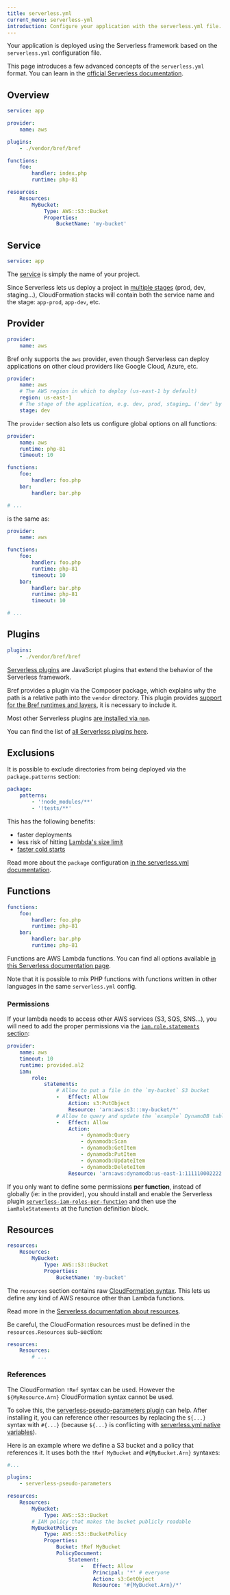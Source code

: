 ```yaml
---
title: serverless.yml
current_menu: serverless-yml
introduction: Configure your application with the serverless.yml file.
---
```


Your application is deployed using the Serverless framework based on the `serverless.yml` configuration file.

This page introduces a few advanced concepts of the `serverless.yml` format. You can learn in the [official Serverless documentation](https://serverless.com/framework/docs/providers/aws/).

## Overview

```yaml
service: app

provider:
    name: aws

plugins:
    - ./vendor/bref/bref

functions:
    foo:
        handler: index.php
        runtime: php-81

resources:
    Resources:
        MyBucket:
            Type: AWS::S3::Bucket
            Properties:
                BucketName: 'my-bucket'
```

## Service

```yaml
service: app
```

The [service](https://serverless.com/framework/docs/providers/aws/guide/services/) is simply the name of your project.

Since Serverless lets us deploy a project in [multiple stages](../deploy.mdx#stages) (prod, dev, staging…), CloudFormation stacks will contain both the service name and the stage: `app-prod`, `app-dev`, etc.

## Provider

```yaml
provider:
    name: aws
```

Bref only supports the `aws` provider, even though Serverless can deploy applications on other cloud providers like Google Cloud, Azure, etc.

```yaml
provider:
    name: aws
    # The AWS region in which to deploy (us-east-1 by default)
    region: us-east-1
    # The stage of the application, e.g. dev, prod, staging… ('dev' by default)
    stage: dev
```

The `provider` section also lets us configure global options on all functions:

```yaml
provider:
    name: aws
    runtime: php-81
    timeout: 10

functions:
    foo:
        handler: foo.php
    bar:
        handler: bar.php

# ...
```

is the same as:

```yaml
provider:
    name: aws

functions:
    foo:
        handler: foo.php
        runtime: php-81
        timeout: 10
    bar:
        handler: bar.php
        runtime: php-81
        timeout: 10

# ...
```

## Plugins

```yaml
plugins:
    - ./vendor/bref/bref
```

[Serverless plugins](https://serverless.com/framework/docs/providers/aws/guide/plugins/) are JavaScript plugins that extend the behavior of the Serverless framework.

Bref provides a plugin via the Composer package, which explains why the path is a relative path into the `vendor` directory. This plugin provides [support for the Bref runtimes and layers](../runtimes/#usage), it is necessary to include it.

Most other Serverless plugins [are installed via `npm`](https://serverless.com/framework/docs/providers/aws/guide/plugins/).

You can find the list of [all Serverless plugins here](https://serverless.com/plugins/).

## Exclusions

It is possible to exclude directories from being deployed via the `package.patterns` section:

```yaml
package:
    patterns:
        - '!node_modules/**'
        - '!tests/**'
```

This has the following benefits:

- faster deployments
- less risk of hitting [Lambda's size limit](https://docs.aws.amazon.com/lambda/latest/dg/limits.html)
- [faster cold starts](performances.md)

Read more about the `package` configuration [in the serverless.yml documentation](https://www.serverless.com/framework/docs/providers/aws/guide/packaging#patterns).

## Functions

```yaml
functions:
    foo:
        handler: foo.php
        runtime: php-81
    bar:
        handler: bar.php
        runtime: php-81
```

Functions are AWS Lambda functions. You can find all options available [in this Serverless documentation page](https://serverless.com/framework/docs/providers/aws/guide/functions/).

Note that it is possible to mix PHP functions with functions written in other languages in the same `serverless.yml` config.

### Permissions

If your lambda needs to access other AWS services (S3, SQS, SNS…), you will need to add the proper permissions via the [`iam.role.statements` section](https://serverless.com/framework/docs/providers/aws/guide/functions#permissions):

```yaml
provider:
    name: aws
    timeout: 10
    runtime: provided.al2
    iam:
        role:
            statements:
                # Allow to put a file in the `my-bucket` S3 bucket
                -   Effect: Allow
                    Action: s3:PutObject
                    Resource: 'arn:aws:s3:::my-bucket/*'
                # Allow to query and update the `example` DynamoDB table
                -   Effect: Allow
                    Action:
                        - dynamodb:Query
                        - dynamodb:Scan
                        - dynamodb:GetItem
                        - dynamodb:PutItem
                        - dynamodb:UpdateItem
                        - dynamodb:DeleteItem
                    Resource: 'arn:aws:dynamodb:us-east-1:111110002222:table/example'
```

If you only want to define some permissions **per function**, instead of globally (ie: in the provider), you should install and enable the Serverless plugin [`serverless-iam-roles-per-function`](https://github.com/functionalone/serverless-iam-roles-per-function) and then use the `iamRoleStatements` at the function definition block.

## Resources

```yaml
resources:
    Resources:
        MyBucket:
            Type: AWS::S3::Bucket
            Properties:
                BucketName: 'my-bucket'
```

The `resources` section contains raw [CloudFormation syntax](https://docs.aws.amazon.com/AWSCloudFormation/latest/UserGuide/template-reference.html). This lets us define any kind of AWS resource other than Lambda functions.

Read more in the [Serverless documentation about resources](https://serverless.com/framework/docs/providers/aws/guide/resources/).

Be careful, the CloudFormation resources must be defined in the `resources.Resources` sub-section:

```yaml
resources:
    Resources:
        # ...
```

### References

The CloudFormation `!Ref` syntax can be used. However the `${MyResource.Arn}` CloudFormation syntax cannot be used.

To solve this, the [serverless-pseudo-parameters plugin](https://github.com/svdgraaf/serverless-pseudo-parameters) can help. After installing it, you can reference other resources by replacing the `${...}` syntax with `#{...}` (because `${...}` is conflicting with [serverless.yml native variables](https://serverless.com/framework/docs/providers/aws/guide/variables/)).

Here is an example where we define a S3 bucket and a policy that references it. It uses both the `!Ref MyBucket` and `#{MyBucket.Arn}` syntaxes:

```yaml
#...

plugins:
    - serverless-pseudo-parameters

resources:
    Resources:
        MyBucket:
            Type: AWS::S3::Bucket
        # IAM policy that makes the bucket publicly readable
        MyBucketPolicy:
            Type: AWS::S3::BucketPolicy
            Properties:
                Bucket: !Ref MyBucket
                PolicyDocument:
                    Statement:
                        -   Effect: Allow
                            Principal: '*' # everyone
                            Action: s3:GetObject
                            Resource: '#{MyBucket.Arn}/*'
```
